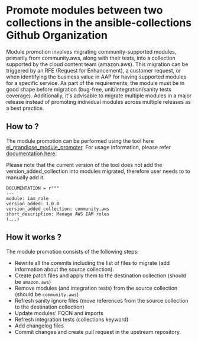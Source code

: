 # Promote modules between two collections in the ansible-collections Github Organization

Module promotion involves migrating community-supported modules, primarily from community.aws, along with their tests, into a collection supported by the cloud content team (amazon.aws). 
This migration can be triggered by an RFE (Request for Enhancement), a customer request, or when identifying the business value in AAP for having supported modules for a specific service.
As part of the requirements, the module must be in good shape before migration (bug-free, unit/integration/sanity tests coverage). Additionally, it's advisable to migrate multiple modules in a major release instead of promoting individual modules across multiple releases as a best practice.

## How to ?

The module promotion can be performed using the tool here [el_grandiose_module_promoter](https://github.com/ansible-collections/el_grandiose_module_promoter.git).
For usage information, please refer [documentation here](https://github.com/ansible-collections/el_grandiose_module_promoter/blob/main/README.md).

Please note that the current version of the tool does not add the version_added_collection into modules migrated, therefore user needs to to manually add it.

```
DOCUMENTATION = r"""
---
module: iam_role
version_added: 1.0.0
version_added_collection: community.aws
short_description: Manage AWS IAM roles
(...)
```

## How it works ?

The module promotion consists of the following steps:

- Rewrite all the commits including the list of files to migrate (add information about the source collection).
- Create patch files and apply them to the destination collection (should be ``amazon.aws``)
- Remove modules (and integration tests) from the source collection (should be ``community.aws``)
- Refresh sanity ignore files (move references from the source collection to the destination collection)
- Update modules' FQCN and imports
- Refresh integration tests (collections keyword)
- Add changelog files
- Commit changes and create pull request in the upstream repository.
